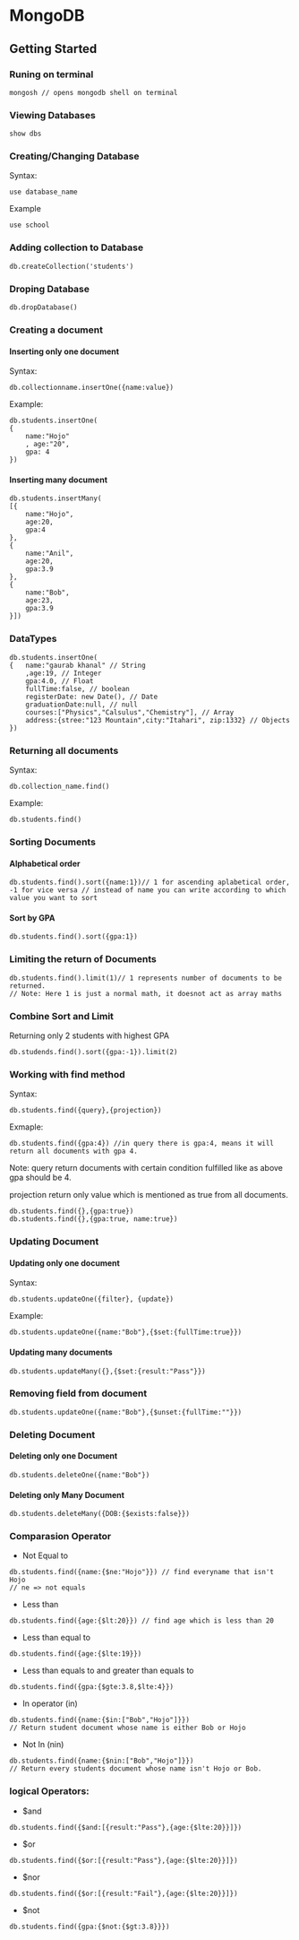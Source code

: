# MongoDB

## Getting Started

### Runing on terminal
 ```
 mongosh // opens mongodb shell on terminal
 ```

### Viewing Databases

```
show dbs
```
### Creating/Changing Database
Syntax: 
```
use database_name
```
Example

```
use school
```
### Adding collection to Database
```
db.createCollection('students')
```
### Droping Database

```
db.dropDatabase()
``` 

### Creating a document
#### Inserting only one document
Syntax:
```
db.collectionname.insertOne({name:value})
```
Example:
```
db.students.insertOne(
{
    name:"Hojo"
    , age:"20",
    gpa: 4
})
```

#### Inserting  many document

```
db.students.insertMany(
[{
    name:"Hojo",
    age:20,
    gpa:4
},
{
    name:"Anil",
    age:20,
    gpa:3.9
},
{
    name:"Bob",
    age:23,
    gpa:3.9
}])
```
### DataTypes

```
db.students.insertOne(
{   name:"gaurab khanal" // String
    ,age:19, // Integer
    gpa:4.0, // Float
    fullTime:false, // boolean
    registerDate: new Date(), // Date
    graduationDate:null, // null
    courses:["Physics","Calsulus","Chemistry"], // Array
    address:{stree:"123 Mountain",city:"Itahari", zip:1332} // Objects
})
```

### Returning all documents
Syntax:
```
db.collection_name.find()
```
Example:
```
db.students.find()
```

### Sorting Documents
####   Alphabetical order

```
db.students.find().sort({name:1})// 1 for ascending aplabetical order, -1 for vice versa // instead of name you can write according to which value you want to sort
```

#### Sort by GPA

```
db.students.find().sort({gpa:1})
```

### Limiting the return of Documents

```
db.students.find().limit(1)// 1 represents number of documents to be returned.
// Note: Here 1 is just a normal math, it doesnot act as array maths
```

### Combine Sort and Limit

Returning only 2 students with highest GPA

```
db.studends.find().sort({gpa:-1}).limit(2)
```

### Working with find method
Syntax:
```
db.students.find({query},{projection})
```
Exmaple:

```
db.students.find({gpa:4}) //in query there is gpa:4, means it will return all documents with gpa 4.
```
Note: query return documents with certain condition fulfilled like as above gpa should be 4.

projection return only value which is mentioned as true from all documents.
```
db.students.find({},{gpa:true})
db.students.find({},{gpa:true, name:true})
```

### Updating Document

#### Updating only one document
Syntax:
```
db.students.updateOne({filter}, {update})
```
Example:
```
db.students.updateOne({name:"Bob"},{$set:{fullTime:true}})
```
#### Updating many documents
```
db.students.updateMany({},{$set:{result:"Pass"}})
```

### Removing field from document

```
db.students.updateOne({name:"Bob"},{$unset:{fullTime:""}})
```

### Deleting Document
#### Deleting only one Document
```
db.students.deleteOne({name:"Bob"})
```

#### Deleting only Many Document

```
db.students.deleteMany({DOB:{$exists:false}})
```

### Comparasion Operator
- Not Equal to
```
db.students.find({name:{$ne:"Hojo"}}) // find everyname that isn't Hojo
// ne => not equals
```
- Less than
```
db.students.find({age:{$lt:20}}) // find age which is less than 20
```
- Less than equal to

```
db.students.find({age:{$lte:19}})
```
- Less than equals to and greater than equals to 

```
db.students.find({gpa:{$gte:3.8,$lte:4}})
```

- In operator (in)
```
db.students.find({name:{$in:["Bob","Hojo"]}})
// Return student document whose name is either Bob or Hojo
```
- Not In (nin)

```
db.students.find({name:{$nin:["Bob","Hojo"]}})
// Return every students document whose name isn't Hojo or Bob.
```

### logical Operators:

- $and

```
db.students.find({$and:[{result:"Pass"},{age:{$lte:20}}]})
```

- $or

```
db.students.find({$or:[{result:"Pass"},{age:{$lte:20}}]})
```
- $nor

```
db.students.find({$or:[{result:"Fail"},{age:{$lte:20}}]})
```

-  $not

```
db.students.find({gpa:{$not:{$gt:3.8}}})
```


